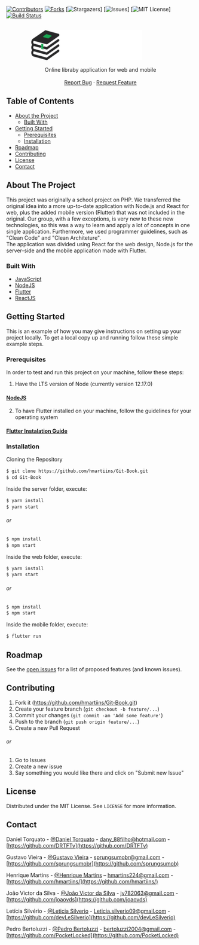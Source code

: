 [![Contributors][contributors-shield]][contributors-url]
[![Forks][forks-shield]][forks-url]
[![Stargazers][stars-shield]]
[![Issues][issues-shield]]
[![MIT License][license-shield]]
[![Build Status][travis-image]][travis-url]

<br />

  <div style="
    display: flex;
    align-items: center;
    justify-content: center;
    position: relative;
  ">
    <a href="https://github.com/hmartiins/Git-Book">
      <img src="docs/imagesReadme/LogoVerdeEscrita.png" alt="Logo" width="80%" height="80">
    </a>
  </div>

  <p align="center">
    Online libraby application for web and mobile
    <br />
    <br />
    <a href="https://github.com/hmartiins/Git-Book/issues">Report Bug</a>
    ·
    <a href="https://github.com/hmartiins/Git-Book/issues">Request Feature</a>
  </p>

## Table of Contents

- [About the Project](#about-the-project)
  - [Built With](#built-with)
- [Getting Started](#getting-started)
  - [Prerequisites](#prerequisites)
  - [Installation](#installation)
- [Roadmap](#roadmap)
- [Contributing](#contributing)
- [License](#license)
- [Contact](#contact)

<!-- ABOUT THE PROJECT -->

## About The Project

<!-- [![Product Name Screen Shot][product-screenshot]](https://example.com) -->

This project was originally a school project on PHP. We transferred the original idea into a more up-to-date application with Node.js and React for web, plus the added mobile version (Flutter) that was not included in the original. Our group, with a few exceptions, is very new to these new technologies, so this was a way to learn and apply a lot of concepts in one single application. Furthermore, we used programmer guidelines, such as "Clean Code" and "Clean Architeture".
<br>
The application was divided using React for the web design, Node.js for the server-side and the mobile application made with Flutter.

### Built With

- [JavaScript](https://www.javascript.com/)
- [NodeJS](https://nodejs.org/en/)
- [Flutter](https://flutter.dev/?gclsrc=aw.ds&&gclid=CjwKCAjwps75BRAcEiwAEiACMZlRpBjVUw8SySX6rWh2jdJoggUnOcYBwTBMhzbv8tsQ9NvijIbvohoCTXcQAvD_BwE)
- [ReactJS](https://reactjs.org/)

<!-- GETTING STARTED -->

## Getting Started

This is an example of how you may give instructions on setting up your project locally.
To get a local copy up and running follow these simple example steps.

### Prerequisites

In order to test and run this project on your machine, follow these steps:

1. Have the LTS version of Node (currently version 12.17.0)

#### [NodeJS](https://nodejs.org/en/)

2. To have Flutter installed on your machine, follow the guidelines for your operating system

#### [Flutter Instalation Guide](https://flutter.dev/docs/get-started/install)

### Installation

Cloning the Repository

```sh
$ git clone https://github.com/hmartiins/Git-Book.git
$ cd Git-Book
```

Inside the server folder, execute:

```sh
$ yarn install
$ yarn start
```

###### or

```sh
$ npm install
$ npm start
```

Inside the web folder, execute:

```sh
$ yarn install
$ yarn start
```

###### or

```sh
$ npm install
$ npm start
```

Inside the mobile folder, execute:

```sh
$ flutter run
```

<!-- ROADMAP -->

## Roadmap

See the [open issues](https://github.com/hmartiins/Git-Book/issues) for a list of proposed features (and known issues).

<!-- CONTRIBUTING -->

## Contributing

1. Fork it (<https://github.com/hmartiins/Git-Book.git>)
2. Create your feature branch (`git checkout -b feature/...`)
3. Commit your changes (`git commit -am 'Add some feature'`)
4. Push to the branch (`git push origin feature/...`)
5. Create a new Pull Request

###### or

1. Go to Issues
2. Create a new issue
3. Say something you would like there and click on "Submit new Issue"

<!-- LICENSE -->

## License

Distributed under the MIT License. See `LICENSE` for more information.

<!-- CONTACT -->

## Contact

Daniel Torquato - [@Daniel Torquato](https://www.facebook.com/df777v) - dany_88filho@hotmail.com - [https://github.com/DRTFTv](https://github.com/DRTFTv)

Gustavo Vieira - [@Gustavo Vieira](https://www.facebook.com/gustavo.vieiradelacruz.9) - sprungsumobr@gmail.com - [https://github.com/sprungsumobr](https://github.com/sprungsumob)

Henrique Martins - [@Henrique Martins](https://www.facebook.com/profile.php?id=100004602799158) – hmartins224@gmail.com - [https://github.com/hmartiins/](https://github.com/hmartiins/)

João Victor da Silva - [@João Victor da Silva](https://www.facebook.com/profile.php?id=100015450819596) - jv782063@gmail.com - [https://github.com/joaovds](https://github.com/joaovds)

Letícia Silvério - [@Leticia Silverio](https://www.facebook.com/lele.silverio.14) - Leticia.silverio09@gmail.com - [https://github.com/devLeSilverio](https://github.com/devLeSilverio)

Pedro Bertoluzzi - [@Pedro Bertoluzzi](https://www.facebook.com/pedroeduardo.bertoluzzi/) - bertoluzzi2004@gmail.com - [https://github.com/PocketLocked](https://github.com/PocketLocked)

<!-- MARKDOWN LINKS & IMAGES -->
<!-- https://www.markdownguide.org/basic-syntax/#reference-style-links -->

[contributors-shield]: https://img.shields.io/github/contributors/hmartiins/Git-Book
[contributors-url]: https://img.shields.io/github/graphs/hmartiins/Git-Book
[forks-shield]: https://img.shields.io/github/forks/hmartiins/Git-Book
[forks-url]: https://github.com/othneildrew/Best-README-Template/network/members
[stars-shield]: https://img.shields.io/github/stars/hmartiins/Git-Book
[issues-shield]: https://img.shields.io/github/issues/hmartiins/Git-Book
[license-shield]: https://img.shields.io/github/license/hmartiins/Git-Book
[travis-image]: https://img.shields.io/travis/dbader/node-datadog-metrics/master.svg?style=flat-square
[travis-url]: https://travis-ci.org/dbader/node-datadog-metrics
